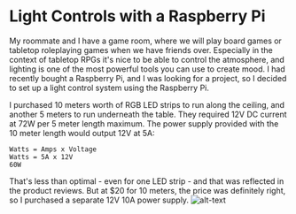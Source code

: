 # Light Controls with a Raspberry Pi

My roommate and I have a game room, where we will play board games or tabletop roleplaying games when we have friends over. Especially in the context of tabletop RPGs it's nice to be able to control the atmosphere, and lighting is one of the most powerful tools you can use to create mood. I had recently bought a Raspberry Pi, and I was looking for a project, so I decided to set up a light control system using the Raspberry Pi. 

I purchased 10 meters worth of RGB LED strips to run along the ceiling, and another 5 meters to run underneath the table. They required 12V DC current at 72W per 5 meter length maximum. The power supply provided with the 10 meter length would output 12V at 5A:
```
Watts = Amps x Voltage 
Watts = 5A x 12V
60W
```
That's less than optimal - even for one LED strip - and that was reflected in the product reviews. But at $20 for 10 meters, the price was definitely right, so I purchased a separate 12V 10A power supply.
![alt-text](../master/images/light_control_setup.jpg "Components for Light Control Project")

